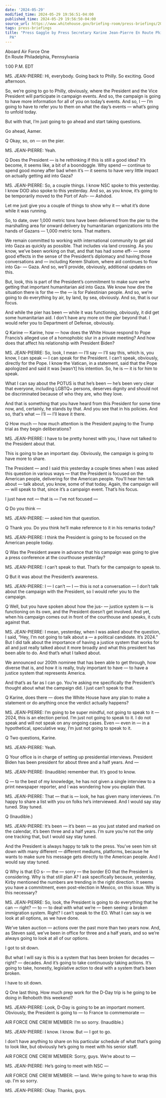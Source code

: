 ```yaml
---
date: '2024-05-29'
modified_time: 2024-05-29 19:56:51-04:00
published_time: 2024-05-29 19:56:50-04:00
source_url: https://www.whitehouse.gov/briefing-room/press-briefings/2024/05/29/press-gaggle-by-press-secretary-karine-jean-pierre-en-route-philadelphia-pa-4/
tags: press-briefings
title: "Press Gaggle by Press Secretary Karine Jean-Pierre En Route Philadelphia,\_\
  PA"
---
```

 
Aboard Air Force One  
En Route Philadelphia, Pennsylvania

1:00 P.M. EDT

MS. JEAN-PIERRE: Hi, everybody. Going back to Philly. So exciting. Good
afternoon.

So, we’re going to go to Philly, obviously, where the President and the
Vice President will participate in campaign events. And so, the campaign
is going to have more information for all of you on today’s events. And
so, I — I’m going to have to refer you to them on what the day’s events
— what’s going to unfold today.

But with that, I’m just going to go ahead and start taking questions.

Go ahead, Aamer.

Q Okay, so, on — on the pier.

MS. JEAN-PIERRE: Yeah.

Q Does the President — is he rethinking if this is still a good idea?
It’s become, it seems like, a bit of a boondoggle. Why spend — continue
to spend good money after bad when it’s — it seems to have very little
impact on actually getting aid into Gaza?

MS. JEAN-PIERRE: So, a couple things. I know NSC spoke to this
yesterday. I know DOD also spoke to this yesterday. And so, as you know,
it’s going to be temporarily moved to the Port of Ash- — Ashdod.

Let me just give you a couple of things to show why it — what it’s done
while it was running.

So, to date, over 1,000 metric tons have been delivered from the pier to
the marshalling area for onward delivery by humanitarian organizations
into the hands of Gazans — 1,000 metric tons. That matters.

We remain committed to working with international community to get aid
into Gaza as quickly as possible. That includes via land crossing. As
you know, we’ve been working on that, and that has had some eff- — some
good effects in the sense of the President’s diplomacy and having those
conversations and — including Kerem Shalom, where aid continues to flow
into Ga- — Gaza. And so, we’ll provide, obviously, additional updates on
this.

But, look, this is part of the President’s commitment to make sure we’re
getting that important humanitarian aid into Gaza. We know how dire the
situation there is for the — the — is for Palestinian people. And so,
we’re going to do everything by air, by land, by sea, obviously. And so,
that is our focus.

And while the pier has been — while it was functioning, obviously, it
did get some humanitarian aid. I don’t have any more on the pier beyond
that. I would refer you to Department of Defense, obviously.

Q Karine — Karine, how — how does the White House respond to Pope
Francis’s alleged use of a homophobic slur in a private meeting? And how
does that affect his relationship with President Biden?

MS. JEAN-PIERRE: So, look, I mean — I’ll say — I’ll say this, which is,
you know, I can speak — I can speak for the President. I can’t speak,
obviously, directly for the Pope. I know the Vatican, in a statement,
said that the Pope apologized and said it was \[wasn’t\] his intention.
So, he is — it is for him to speak.

What I can say about the POTUS is that he’s been — he’s been very clear
that everyone, including LGBTQ+ persons, deserves dignity and should not
be discriminated because of who they are, who they love.

And that is something that you have heard from this President for some
time now, and, certainly, he stands by that. And you see that in his
policies. And so, that’s what — I’ll — I’ll leave it there.

Q How much — how much attention is the President paying to the Trump
trial as they begin deliberations?

MS. JEAN-PIERRE: I have to be pretty honest with you, I have not talked
to the President about that.

This is going to be an important day. Obviously, the campaign is going
to have more to share.

The President — and I said this yesterday a couple times when I was
asked this question in various ways — that the President is focused on
the American people, delivering for the American people. You’ll hear him
talk about — talk about, you know, some of that today. Again, the
campaign will — will speak to that, since it’s a campaign event. That’s
his focus.

I just have not — that is — I’ve not focused —

Q Do you think —

MS. JEAN-PIERRE: — asked him that question.

Q Thank you. Do you think he’ll make reference to it in his remarks
today?

MS. JEAN-PIERRE: I think the President is going to be focused on the
American people today.

Q Was the President aware in advance that his campaign was going to give
a press conference at the courthouse yesterday?

MS. JEAN-PIERRE: I can’t speak to that. That’s for the campaign to speak
to.

Q But it was about the President’s awareness.

MS. JEAN-PIERRE: I — I can’t — I — this is not a conversation — I don’t
talk about the campaign with the President, so I would refer you to the
campaign.

Q Well, but you have spoken about how the jus- — justice system is — is
functioning on its own, and the President doesn’t get involved. And yet,
when his campaign comes out in front of the courthouse and speaks, it
cuts against that.

MS. JEAN-PIERRE: I mean, yesterday, when I was asked about the question,
I said, “Hey, I’m not going to talk about a — a political candidate.
It’s 2024.” But I did talk about the importance of having a justice
system that works for all and just really talked about it more broadly
and what this president has been able to do. And that’s what I talked
about.

We announced our 200th nominee that has been able to get through, how
diverse that is, and how it is really, truly important to have — to have
a justice system that represents America.

And that’s as far as I can go. You’re asking me specifically the
President’s thought about what the campaign did. I just can’t speak to
that.

Q Karine, does there — does the White House have any plan to make a
statement or do anything once the verdict actually happens?

MS. JEAN-PIERRE: I’m going to be super mindful, not going to speak to it
— 2024, this is an election period. I’m just not going to speak to it. I
do not speak and will not speak on any ongoing cases. Even — even in —
in a hypothetical, speculative way, I’m just not going to speak to it.

Q Two questions, Karine.

MS. JEAN-PIERRE: Yeah.

Q Your office is in charge of setting up presidential interviews.
President Biden has been president for about three and a half years. And
—

MS. JEAN-PIERRE: (Inaudible) remember that. It’s good to know.

Q — to the best of my knowledge, he has not given a single interview to
a print newspaper reporter, and I was wondering how you explain that.

MS. JEAN-PIERRE: That — that is — look, he has given many interviews.
I’m happy to share a list with you on folks he’s interviewed. And I
would say stay tuned. Stay tuned.

Q (Inaudible.)

MS. JEAN-PIERRE: It’s been — it’s been — as you just stated and marked
on the calendar, it’s been three and a half years. I’m sure you’re not
the only one tracking that, but I would say stay tuned.

And the President is always happy to talk to the press. You’ve seen him
sit down with many different — different mediums, platforms, because he
wants to make sure his message gets directly to the American people. And
I would say stay tuned.

Q Why is that EO s- — the — sorry — the border EO that the President is
considering. Why is that still plan A? I ask specifically because,
yesterday, Kirby mentioned the numbers are trending in the right
direction. It seems you have a commitment, even post-election in Mexico,
on this issue. Why is this necessary?

MS. JEAN-PIERRE: So, look, the President is going to do everything that
he can — right? — to — to deal with what we’re — been seeing: a broken
immigration system. Right? I can’t speak to the EO. What I can say is we
look at all options, as we have done.

We’ve taken auction — actions over the past more than two years now.
And, as Steven said, we’ve been in office for three and a half years,
and so we’re always going to look at all of our options.

I got to sit down.

But what I will say is this is a system that has been broken for decades
— right? — decades. And it’s going to take continuously taking actions.
It’s going to take, honestly, legislative action to deal with a system
that’s been broken.

I have to sit down.

Q One last thing. How much prep work for the D-Day trip is he going to
be doing in Rehoboth this weekend?

MS. JEAN-PIERRE: Look, D-Day is going to be an important moment.
Obviously, the President is going to — to France to commemorate —

AIR FORCE ONE CREW MEMBER: I’m so sorry. (Inaudible.)

MS. JEAN-PIERRE: I know. I know. But — I got to go.

I don’t have anything to share on his particular schedule of what that’s
going to look like, but obviously he’s going to meet with his senior
staff.

AIR FORCE ONE CREW MEMBER: Sorry, guys. We’re about to —

MS. JEAN-PIERRE: He’s going to meet with NSC —

AIR FORCE ONE CREW MEMBER: — land. We’re going to have to wrap this up.
I’m so sorry.

MS. JEAN-PIERRE: Okay. Thanks, guys.
